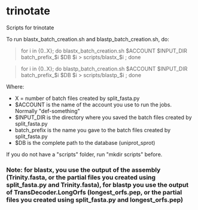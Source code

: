 # trinotate
Scripts for trinotate

To run blastx_batch_creation.sh and blastp_batch_creation.sh, do:

  > for i in {0..X}; do blastx_batch_creation.sh $ACCOUNT $INPUT_DIR batch_prefix_$i $DB $i > scripts/blastx_$i ; done
  
  > for i in {0..X}; do blastp_batch_creation.sh $ACCOUNT $INPUT_DIR batch_prefix_$i $DB $i > scripts/blastp_$i ; done

Where:
 - X = number of batch files created by split_fasta.py
 - $ACCOUNT is the name of the account you use to run the jobs. Normally "def-something"
 - $INPUT_DIR is the directory where you saved the batch files created by split_fasta.py
 - batch_prefix is the name you gave to the batch files created by split_fasta.py
 - $DB is the complete path to the database (uniprot_sprot)
 
If you do not have a "scripts" folder, run "mkdir scripts" before.

### Note: for blastx, you use the output of the assembly (Trinity.fasta, or the partial files you created using split_fasta.py and Trinity.fasta), for blastp you use the output of TransDecoder.LongOrfs (longest_orfs.pep, or the partial files you created using split_fasta.py and longest_orfs.pep)
 
